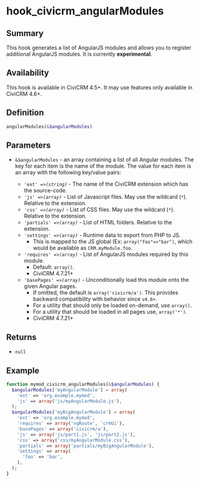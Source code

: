 # hook_civicrm_angularModules

## Summary

This hook generates a list of AngularJS modules and allows you to register additional AngularJS modules. It is currently **experimental**.

## Availability

This hook is available in CiviCRM 4.5+. It may use features only
available in CiviCRM 4.6+.

## Definition

```php
angularModules(&$angularModules)
```

## Parameters

* `&$angularModules` - an array containing a list of all Angular modules. The key for each item is the name of the module. The value for each item is an array with the following key/value pairs:

    * `'ext' =>`*`(string)`* - The name of the CiviCRM extension which has the source-code.
    * `'js' =>`*`(array)`* - List of Javascript files. May use the wildcard (`*`). Relative to the extension.
    * `'css' =>`*`(array)`* - List of CSS files. May use the wildcard (`*`). Relative to the extension.
    * `'partials' =>`*`(array)`* - List of HTML folders. Relative to the extension.
    * `'settings' =>`*`(array)`* - Runtime data to export from PHP to JS.
        * This is mapped to the JS global (Ex: `array("foo"=>"bar")`, which would  be available as `CRM.myModule.foo`.
    * `'requires' =>`*`(array)`* - List of AngularJS modules required by this module.
        * Default: `array()`.
        * CiviCRM 4.7.21+
    * `'basePages' =>`*`(array)`* - Unconditionally load this module onto the given Angular pages.
        * If omitted, the default is `array('civicrm/a')`. This provides backward compatibility with behavior since `v4.6+`.
        * For a utility that should only be loaded on-demand, use `array()`.
        * For a utility that should be loaded in all pages use, `array('*')`.
        * CiviCRM 4.7.21+

## Returns

* `null`

## Example

```php
function mymod_civicrm_angularModules(&$angularModules) {
  $angularModules['myAngularModule'] = array(
    'ext' => 'org.example.mymod',
    'js' => array('js/myAngularModule.js'),
  );
  $angularModules['myBigAngularModule'] = array(
    'ext' => 'org.example.mymod',
    'requires' => array('ngRoute', 'crmUi'),
    'basePages' => array('civicrm/a'),
    'js' => array('js/part1.js', 'js/part2.js'),
    'css' => array('css/myAngularModule.css'),
    'partials' => array('partials/myBigAngularModule'),
    'settings' => array(
      'foo' => 'bar',
    ),
  );
}
```
